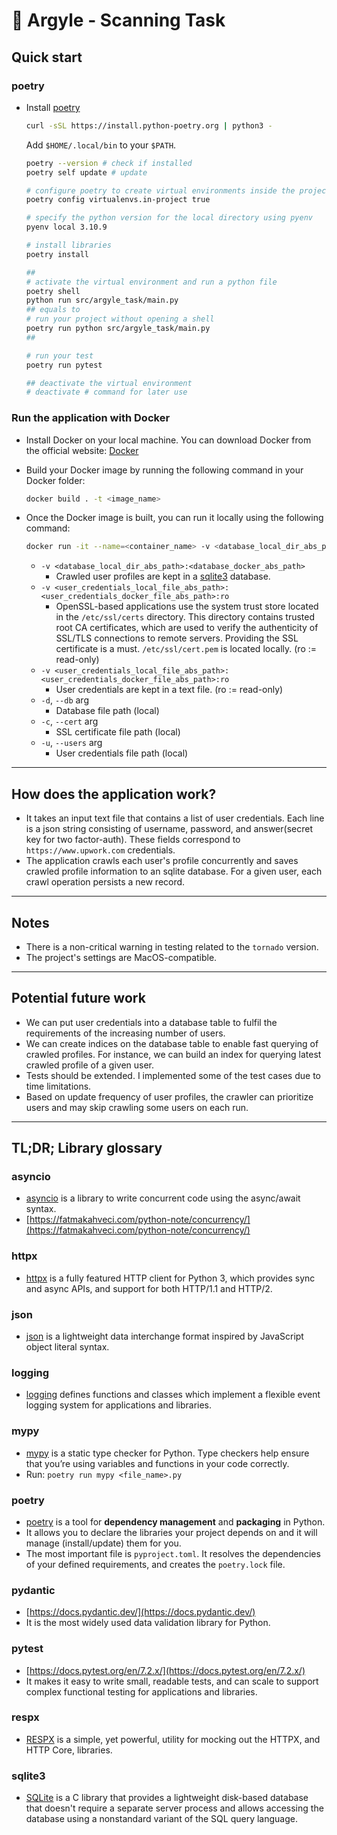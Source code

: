 # 🦦 Argyle - Scanning Task

## Quick start

### poetry

- Install [poetry](#place1)

  ```bash
  curl -sSL https://install.python-poetry.org | python3 -
  ```

  Add `$HOME/.local/bin` to your `$PATH`.

  ```bash
  poetry --version # check if installed
  poetry self update # update

  # configure poetry to create virtual environments inside the project\'s root directory
  poetry config virtualenvs.in-project true

  # specify the python version for the local directory using pyenv
  pyenv local 3.10.9

  # install libraries
  poetry install

  ##
  # activate the virtual environment and run a python file
  poetry shell 
  python run src/argyle_task/main.py
  ## equals to
  # run your project without opening a shell
  poetry run python src/argyle_task/main.py
  ##

  # run your test
  poetry run pytest

  ## deactivate the virtual environment
  # deactivate # command for later use
  ```

### Run the application with Docker

- Install Docker on your local machine. You can download Docker from the official website: [Docker](https://docs.docker.com/desktop/install/mac-install/)

- Build your Docker image by running the following command in your Docker folder:

  ```bash
  docker build . -t <image_name>
  ```

- Once the Docker image is built, you can run it locally using the following command:

  ```bash
  docker run -it --name=<container_name> -v <database_local_dir_abs_path>:<database_docker_abs_path> -v /etc/ssl/cert.pem:<cert_file_docker_abs_path>:ro -v <user_credentials_local_file_abs_path>:<user_credentials_docker_file_abs_path>:ro <image_name> poetry run python src/argyle_task/main.py --db <database_docker_abs_path>/db.sqlite --cert <cert_file_docker_abs_path> --users <user_credentials_docker_file_abs_path>
  ```

  - `-v <database_local_dir_abs_path>:<database_docker_abs_path>`
    - Crawled user profiles are kept in a [sqlite3](#place2) database.
  - `-v <user_credentials_local_file_abs_path>:<user_credentials_docker_file_abs_path>:ro`
    - OpenSSL-based applications use the system trust store located in the `/etc/ssl/certs` directory. This directory contains trusted root CA certificates, which are used to verify the authenticity of SSL/TLS connections to remote servers. Providing the SSL certificate is a must. `/etc/ssl/cert.pem` is located locally. (ro := read-only)
  - `-v <user_credentials_local_file_abs_path>:<user_credentials_docker_file_abs_path>:ro`
    - User credentials are kept in a text file. (ro := read-only)
  - `-d`, `--db` arg
    - Database file path (local)
  - `-c`, `--cert` arg
    - SSL certificate file path (local)
  - `-u`, `--users` arg
    - User credentials file path (local)

---

## How does the application work?

- It takes an input text file that contains a list of user credentials. Each line is a json string consisting of username, password, and answer(secret key for two factor-auth). These fields correspond to `https://www.upwork.com` credentials.
- The application crawls each user's profile concurrently and saves crawled profile information to an sqlite database. For a given user, each crawl operation persists a new record.

---

## Notes

- There is a non-critical warning in testing related to the `tornado` version.
- The project's settings are MacOS-compatible.

---

## Potential future work

- We can put user credentials into a database table to fulfil the requirements of the increasing number of users.
- We can create indices on the database table to enable fast querying of crawled profiles. For instance, we can build an index for querying latest crawled profile of a given user.
- Tests should be extended. I implemented some of the test cases due to time limitations.
- Based on update frequency of user profiles, the crawler can prioritize users and may skip crawling some users on each run.

---

## TL;DR; Library glossary

### asyncio

- [asyncio](https://docs.python.org/3/library/asyncio.html) is a library to write concurrent code using the async/await syntax.
- [https://fatmakahveci.com/python-note/concurrency/](https://fatmakahveci.com/python-note/concurrency/)

### httpx

- [httpx](https://www.python-httpx.org/) is a fully featured HTTP client for Python 3, which provides sync and async APIs, and support for both HTTP/1.1 and HTTP/2.

### json

- [json](https://docs.python.org/3/library/json.html) is a lightweight data interchange format inspired by JavaScript object literal syntax.

### logging

- [logging](https://docs.python.org/3/library/logging.html?highlight=logging#module-logging) defines functions and classes which implement a flexible event logging system for applications and libraries.

### mypy

- [mypy](https://mypy.readthedocs.io/en/stable/) is a static type checker for Python. Type checkers help ensure that you’re using variables and functions in your code correctly.
- Run: `poetry run mypy <file_name>.py`

### <span id="place1">poetry</span>

- [poetry](https://python-poetry.org/) is a tool for **dependency management** and **packaging** in Python.
- It allows you to declare the libraries your project depends on and it will manage (install/update) them for you.
- The most important file is `pyproject.toml`. It resolves the dependencies of your defined requirements, and creates the `poetry.lock` file.

### pydantic

- [https://docs.pydantic.dev/](https://docs.pydantic.dev/)
- It is the most widely used data validation library for Python.

### pytest

- [https://docs.pytest.org/en/7.2.x/](https://docs.pytest.org/en/7.2.x/)
- It makes it easy to write small, readable tests, and can scale to support complex functional testing for applications and libraries.

### respx

- [RESPX](https://github.com/lundberg/respx) is a simple, yet powerful, utility for mocking out the HTTPX, and HTTP Core, libraries.

### <span id="place2">sqlite3</span>

- [SQLite](https://docs.python.org/3.8/library/sqlite3.html) is a C library that provides a lightweight disk-based database that doesn't require a separate server process and allows accessing the database using a nonstandard variant of the SQL query language.
